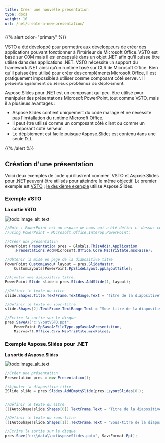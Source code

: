 ```yaml
---
title: Créer une nouvelle présentation
type: docs
weight: 10
url: /net/create-a-new-presentation/
---
```


{{% alert color="primary" %}} 

VSTO a été développé pour permettre aux développeurs de créer des applications pouvant fonctionner à l'intérieur de Microsoft Office. VSTO est basé sur COM mais il est encapsulé dans un objet .NET afin qu'il puisse être utilisé dans des applications .NET. VSTO nécessite un support du framework .NET ainsi qu'un runtime basé sur CLR de Microsoft Office. Bien qu'il puisse être utilisé pour créer des compléments Microsoft Office, il est pratiquement impossible à utiliser comme composant côté serveur. Il présente également de sérieux problèmes de déploiement.

Aspose.Slides pour .NET est un composant qui peut être utilisé pour manipuler des présentations Microsoft PowerPoint, tout comme VSTO, mais il a plusieurs avantages :

- Aspose.Slides contient uniquement du code managé et ne nécessite pas l'installation du runtime Microsoft Office.
- Il peut être utilisé comme un composant côté client ou comme un composant côté serveur.
- Le déploiement est facile puisque Aspose.Slides est contenu dans une seule DLL.

{{% /alert %}} 
## **Création d'une présentation**
Voici deux exemples de code qui illustrent comment VSTO et Aspose.Slides pour .NET peuvent être utilisés pour atteindre le même objectif. Le premier exemple est [VSTO](/slides/net/create-a-new-presentation/) ; [le deuxième exemple](/slides/net/create-a-new-presentation/) utilise Aspose.Slides.
### **Exemple VSTO**
**La sortie VSTO** 

![todo:image_alt_text](create-a-new-presentation_1.png)



```c#
//Note : PowerPoint est un espace de noms qui a été défini ci-dessus comme ceci
//using PowerPoint = Microsoft.Office.Interop.PowerPoint;

//Créer une présentation
PowerPoint.Presentation pres = Globals.ThisAddIn.Application
	.Presentations.Add(Microsoft.Office.Core.MsoTriState.msoFalse);

//Obtenir la mise en page de la diapositive titre
PowerPoint.CustomLayout layout = pres.SlideMaster.
	CustomLayouts[PowerPoint.PpSlideLayout.ppLayoutTitle];

//Ajouter une diapositive titre.
PowerPoint.Slide slide = pres.Slides.AddSlide(1, layout);

//Définir le texte du titre
slide.Shapes.Title.TextFrame.TextRange.Text = "Titre de la diapositive";

//Définir le texte du sous-titre
slide.Shapes[2].TextFrame.TextRange.Text = "Sous-titre de la diapositive";

//Écrire la sortie sur le disque
pres.SaveAs("c:\\outVSTO.ppt",
	PowerPoint.PpSaveAsFileType.ppSaveAsPresentation,
	Microsoft.Office.Core.MsoTriState.msoFalse);
```


### **Exemple Aspose.Slides pour .NET**
**La sortie d'Aspose.Slides** 

![todo:image_alt_text](create-a-new-presentation_2.png)



```c#
//Créer une présentation
Presentation pres = new Presentation();

//Ajouter la diapositive titre
ISlide slide = pres.Slides.AddEmptySlide(pres.LayoutSlides[0]);


//Définir le texte du titre
((IAutoShape)slide.Shapes[0]).TextFrame.Text = "Titre de la diapositive";

//Définir le texte du sous-titre
((IAutoShape)slide.Shapes[1]).TextFrame.Text = "Sous-titre de la diapositive";

//Écrire la sortie sur le disque
pres.Save("c:\\data\\outAsposeSlides.pptx", SaveFormat.Ppt);
```